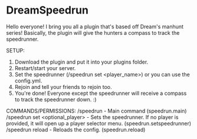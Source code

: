 # DreamSpeedrun
Hello everyone! I bring you all a plugin that's based off Dream's manhunt series! Basically, the plugin will give the hunters a compass to track the speedrunner.

SETUP:
1. Download the plugin and put it into your plugins folder.
2. Restart/start your server.
3. Set the speedrunner (/speedrun set <player_name>) or you can use the config.yml.
4. Rejoin and tell your friends to rejoin too.
5. You're done! Everyone except the speedrunner will receive a compass to track the speedrunner down. :)

COMMANDS/PERMISSIONS:
/speedrun - Main command (speedrun.main)
/speedrun set <optional_player> - Sets the speedrunner. If no player is provided, it will open up a player selector menu. (speedrun.setspeedrunner)
/speedrun reload - Reloads the config. (speedrun.reload)
